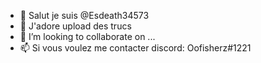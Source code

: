 - 👋 Salut je suis @Esdeath34573
- 👀 J'adore upload des trucs
- 💞️ I’m looking to collaborate on ...
- 📫 Si vous voulez me contacter discord:
Oofisherz#1221
